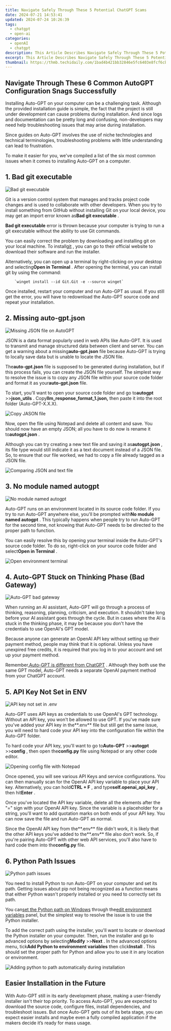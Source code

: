 ```yaml
---
title: Navigate Safely Through These 5 Potential ChatGPT Scams
date: 2024-07-21 14:53:41
updated: 2024-07-24 10:26:39
tags:
  - chatgpt
  - open-ai
categories:
  - openAI
  - chatgpt
description: This Article Describes Navigate Safely Through These 5 Potential ChatGPT Scams
excerpt: This Article Describes Navigate Safely Through These 5 Potential ChatGPT Scams
thumbnail: https://thmb.techidaily.com/1bad4b421bb32846e5fc6403e8fcf6cbbd15b750f94fb78ec302f18fa7afd0c5.jpg
---
```


## Navigate Through These 6 Common AutoGPT Configuration Snags Successfully

 Installing Auto-GPT on your computer can be a challenging task. Although the provided installation guide is simple, the fact that the project is still under development can cause problems during installation. And since logs and documentation can be pretty long and confusing, non-developers may need help troubleshooting issues that may arise during installation.

 Since guides on Auto-GPT involves the use of niche technologies and technical terminologies, troubleshooting problems with little understanding can lead to frustration.

 To make it easier for you, we've compiled a list of the six most common issues when it comes to installing Auto-GPT on a computer.

## 1\. Bad git executable

![Bad git executable ](https://static1.makeuseofimages.com/wordpress/wp-content/uploads/2023/05/bad-git.jpg)

 Git is a version control system that manages and tracks project code changes and is used to collaborate with other developers. When you try to install something from GitHub without installing Git on your local device, you may get an import error known as**Bad git executable** .

**Bad git executable** error is thrown because your computer is trying to run a git executable without the ability to use Git commands.

 You can easily correct the problem by downloading and installing git on your local machine. To install[git](https://git-scm.com/) , you can go to their official website to download their software and run the installer.

 Alternatively, you can open up a terminal by right-clicking on your desktop and selecting**Open in Terminal** . After opening the terminal, you can install git by using the command:

        `winget install --id Git.Git -e --source winget`

 Once installed, restart your computer and run Auto-GPT as usual. If you still get the error, you will have to redownload the Auto-GPT source code and repeat your installation.

## 2\. Missing auto-gpt.json

![Missing JSON file on AutoGPT](https://static1.makeuseofimages.com/wordpress/wp-content/uploads/2023/05/000-errors.jpg)

 JSON is a data format popularly used in web APIs like Auto-GPT. It is used to transmit and manage structured data between client and server. You can get a warning about a missing**auto-gpt.json** file because Auto-GPT is trying to locally save data but is unable to locate the JSON file.

 The**auto-gpt.json** file is supposed to be generated during installation, but if this process fails, you can create the JSON file yourself. The simplest way to resolve the issue is to copy any JSON file within your source code folder and format it as your**auto-gpt.json** file.

 To start, you'll want to open your source code folder and go to**autogpt** \>>**json\_utils** . Copy**llm\_response\_format\_1.json,** then paste it into the root folder (Auto-GPT-X.X.X).

![Copy JASON file](https://static1.makeuseofimages.com/wordpress/wp-content/uploads/2023/05/copy-jason-file.jpg)

 Now, open the file using Notepad and delete all content and save. You should now have an empty JSON; all you have to do now is rename it to**autogpt.json** .

 Although you can try creating a new text file and saving it as**autogpt.json** , its file type would still indicate it as a text document instead of a JSON file. So, to ensure that our file worked, we had to copy a file already tagged as a JSON file.

![Comparing JSON and text file](https://static1.makeuseofimages.com/wordpress/wp-content/uploads/2023/05/compare.jpg)

## 3\. No module named autogpt

![No module named autogpt](https://static1.makeuseofimages.com/wordpress/wp-content/uploads/2023/05/no-module.jpg)

 Auto-GPT runs on an environment located in its source code folder. If you try to run Auto-GPT anywhere else, you'll be prompted with**No module named autogpt** . This typically happens when people try to run Auto-GPT for the second time, not knowing that Auto-GPT needs to be directed to the proper path to function.

 You can easily resolve this by opening your terminal inside the Auto-GPT's source code folder. To do so, right-click on your source code folder and select**Open in Terminal** .

![Open environment terminal](https://static1.makeuseofimages.com/wordpress/wp-content/uploads/2023/05/opening-on-site.jpg)

## 4\. Auto-GPT Stuck on Thinking Phase (Bad Gateway)

![Auto-GPT bad gateway](https://static1.makeuseofimages.com/wordpress/wp-content/uploads/2023/05/error.jpg)

 When running an AI assistant, Auto-GPT will go through a process of thinking, reasoning, planning, criticism, and execution. It shouldn't take long before your AI assistant goes through the cycle. But in cases where the AI is stuck in the thinking phase, it may be because you don't have the credentials to use OpenAI's GPT model.

 Because anyone can generate an OpenAI API key without setting up their payment method, people may think that it is optional. Unless you have unexpired free credits, it is required that you log in to your account and set up your payment method.

 Remember,[Auto-GPT is different from ChatGPT](https://www.makeuseof.com/what-is-auto-gpt-how-differ-from-chatgpt/) . Although they both use the same GPT model, Auto-GPT needs a separate OpenAI payment method from your ChatGPT account.

## 5\. API Key Not Set in ENV

![API key not set in .env](https://static1.makeuseofimages.com/wordpress/wp-content/uploads/2023/05/set-your-openai-api-key-in-env-or-as-an-environment-variable.jpg)

 Auto-GPT uses API keys as credentials to use OpenAI's GPT technology. Without an API key, you won't be allowed to use GPT. If you've made sure you've added your API key in the**.env** file but still get the same issue, you will need to hard code your API key into the configuration file within the Auto-GPT folder.

 To hard code your API key, you'll want to go to**Auto-GPT** \>>**autogpt** \>>**config** , then open the**config.py** file using Notepad or any other code editor.

![Opening config file with Notepad](https://static1.makeuseofimages.com/wordpress/wp-content/uploads/2023/05/a-hard-code-1.jpg)

 Once opened, you will see various API Keys and service configurations. You can then manually scan for the OpenAI API key variable to place your API key. Alternatively, you can hold**CTRL + F** , and type**self.openai\_api\_key** , then hit**Enter** .

 Once you've located the API key variable, delete all the elements after the "=" sign with your OpenAI API key. Since the variable is a placeholder for a string, you'll want to add quotation marks on both ends of your API key. You can now save the file and run Auto-GPT as normal.

 Since the OpenAI API key from the**.env** file didn't work, it is likely that the other API keys you've added to the**.env** file also don’t work. So, if you're pairing Auto-GPT with other web API services, you'll also have to hard code them into the**config.py** file.

## 6\. Python Path Issues

![Python path issues](https://static1.makeuseofimages.com/wordpress/wp-content/uploads/2023/05/error-python.jpg)

 You need to install Python to run Auto-GPT on your computer and set its path. Getting issues about pip not being recognized as a function means that either Python wasn't properly installed or you need to correctly set its path.

 You can[set the Python path on Windows](https://www.makeuseof.com/python-windows-path/) through the[edit environment variables](https://www.makeuseof.com/how-to-use-environment-variables-in-windows-10/) panel, but the simplest way to resolve the issue is to use the Python installer.

 To add the correct path using the installer, you'll want to locate or download the Python installer on your computer. Then, run the installer and go to advanced options by selecting**Modify** \>>**Next** . In the advanced options menu, tick**Add Python to environment variables** then click**Install** . This should set the proper path for Python and allow you to use it in any location or environment.

![Adding python to path automatically during installation](https://static1.makeuseofimages.com/wordpress/wp-content/uploads/2020/10/Adding-python-to-path-automatically-during-installation.jpg)

## Easier Installation in the Future

 With Auto-GPT still in its early development phase, making a user-friendly installer isn't their top priority. To access Auto-GPT, you are expected to download the source code, configure files, install dependencies, and troubleshoot issues. But once Auto-GPT gets out of its beta stage, you can expect easier installs and maybe even a fully compiled application if the makers decide it’s ready for mass usage.


<ins class="adsbygoogle"
     style="display:block"
     data-ad-format="autorelaxed"
     data-ad-client="ca-pub-7571918770474297"
     data-ad-slot="1223367746"></ins>



<ins class="adsbygoogle"
     style="display:block"
     data-ad-client="ca-pub-7571918770474297"
     data-ad-slot="8358498916"
     data-ad-format="auto"
     data-full-width-responsive="true"></ins>
